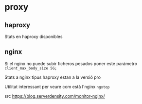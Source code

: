 # proxy

## haproxy

Stats en haproxy disponibles

## nginx

Si el nginx no puede subir ficheros pesados poner este parámetro `client_max_body_size 5G;`

Stats a nginx tipus haproxy estan a la versió pro

Utilitat interessant per veure com està l'nginx `ngxtop`

src https://blog.serverdensity.com/monitor-nginx/



